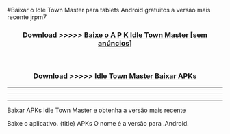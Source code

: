 #Baixar o Idle Town Master   para tablets Android gratuitos a versão mais recente jrpm7


<div align="center">
<h3>Download >>>>> <a href="https://pt-web.web.app/?pt= Idle Town Master ">Baixe o A P K Idle Town Master  [sem anúncios]</a></h3><br>

<h3>Download >>>>> <a href="https://pt-web.web.app/?pt= Idle Town Master ">Idle Town Master  Baixar APKs</a></h3>
</div>

----------------------------------------------------------

----------------------------------------------------------

----------------------------------------------------------

Baixar APKs Idle Town Master  e obtenha a versão mais recente

Baixe o aplicativo. {title} APKs O nome é a versão para .Android.


